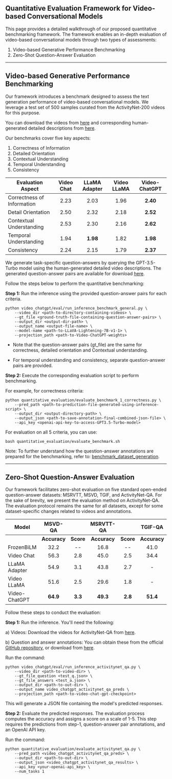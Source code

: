 [//]: # ()
[//]: # (<br>)

[//]: # ()
[//]: # (&emsp;&emsp;&emsp;&emsp;&emsp;&emsp;&emsp;&emsp;&emsp;&emsp;&emsp;&emsp;&emsp;&emsp;&emsp;&emsp;  [Paper]&#40;https://arxiv.org/abs/2206.10589&#41;: [<img height="25" src="/EdgeNeXt/Paper.PNG" width="25" />]&#40;https://arxiv.org/abs/2206.10589&#41;  , [Code:]&#40;https://github.com/mmaaz60/EdgeNeXt&#41; [<img height="25" src="/EdgeNeXt/Github.png" width="25" />]&#40;https://github.com/mmaaz60/EdgeNeXt&#41;, [Slides:]&#40;https://mbzuaiac-my.sharepoint.com/personal/muhammad_maaz_mbzuai_ac_ae/_layouts/15/onedrive.aspx?id=%2Fpersonal%2Fmuhammad%5Fmaaz%5Fmbzuai%5Fac%5Fae%2FDocuments%2FMS%5FThesis%2FEdgeNeXt%2FEdgeNeXt%2Epdf&parent=%2Fpersonal%2Fmuhammad%5Fmaaz%5Fmbzuai%5Fac%5Fae%2FDocuments%2FMS%5FThesis%2FEdgeNeXt&ga=1&#41; [<img height="25" src="/EdgeNeXt/Slides.png" width="25" />]&#40;https://mbzuaiac-my.sharepoint.com/personal/muhammad_maaz_mbzuai_ac_ae/_layouts/15/onedrive.aspx?id=%2Fpersonal%2Fmuhammad%5Fmaaz%5Fmbzuai%5Fac%5Fae%2FDocuments%2FMS%5FThesis%2FEdgeNeXt%2FEdgeNeXt%2Epdf&parent=%2Fpersonal%2Fmuhammad%5Fmaaz%5Fmbzuai%5Fac%5Fae%2FDocuments%2FMS%5FThesis%2FEdgeNeXt&ga=1&#41;)

[//]: # ()
[//]: # (<br>)

## Quantitative Evaluation Framework for Video-based Conversational Models

This page provides a detailed walkthrough of our proposed quantitative benchmarking framework. The framework enables an in-depth evaluation of video-based conversational models through two types of assessments:

1. Video-based Generative Performance Benchmarking
2. Zero-Shot Question-Answer Evaluation

---

## Video-based Generative Performance Benchmarking

Our framework introduces a benchmark designed to assess the text generation performance of video-based conversational models. We leverage a test set of 500 samples curated from the ActivityNet-200 videos for this purpose.

You can download the videos from [here](https://mbzuaiac-my.sharepoint.com/:u:/g/personal/hanoona_bangalath_mbzuai_ac_ae/EatOpE7j68tLm2XAd0u6b8ABGGdVAwLMN6rqlDGM_DwhVA?e=90WIuW) and 
corresponding human-generated detailed descriptions from [here](https://mbzuaiac-my.sharepoint.com/:u:/g/personal/hanoona_bangalath_mbzuai_ac_ae/EVheQNh9Y4tEv38kC19522kBYx5IkCxPTVTfmFFGERrezA?e=Y70d2q).

Our benchmarks cover five key aspects:

1. Correctness of Information
2. Detailed Orientation
3. Contextual Understanding
4. Temporal Understanding
5. Consistency


| **Evaluation Aspect** | **Video Chat** | **LLaMA Adapter** | **Video LLaMA** | **Video-ChatGPT** |
| --- |:--------------:|:-----------------:|:--------------:|:-----------------:|
| Correctness of Information |      2.23      |       2.03        |      1.96      |       **2.40**        |
| Detail Orientation |      2.50      |       2.32        |      2.18      |       **2.52**        |
| Contextual Understanding |      2.53      |       2.30        |      2.16      |       **2.62**        |
| Temporal Understanding |      1.94      |       **1.98**        |      1.82      |       **1.98**        |
| Consistency |      2.24      |       2.15        |      1.79      |       **2.37**        |


We generate task-specific question-answers by querying the GPT-3.5-Turbo model using the human-generated detailed video descriptions. The generated question-answer pairs are available for download [here](https://mbzuaiac-my.sharepoint.com/:f:/g/personal/hanoona_bangalath_mbzuai_ac_ae/EoS-mdm-KchDqCVbGv8v-9IB_ZZNXtcYAHtyvI06PqbF_A?e=1sNbaa).

Follow the steps below to perform the quantitative benchmarking:

**Step 1:** Run the inference using the provided question-answer pairs for each criteria.

```shell
python video_chatgpt/eval/run_inference_benchmark_general.py \
    --video_dir <path-to-directory-containing-videos> \
    --gt_file <ground-truth-file-containing-question-answer-pairs> \
    --output_dir <output-dir-path> \
    --output_name <output-file-name> \
    --model-name <path-to-LLaVA-Lightening-7B-v1-1> \
    --projection_path <path-to-Video-ChatGPT-weights>
```
- Note that the question-answer pairs (gt_file) are the same for correctness, detailed orientation and Contextual understanding.

- For temporal understanding and consistency, separate question-answer pairs are provided.
  
**Step 2:** Execute the corresponding evaluation script to perform benchmarking.

For example, for correctness criteria:
```shell
python quantitative_evaluation/evaluate_benchmark_1_correctness.py \
    --pred_path <path-to-prediction-file-generated-using-inference-script> \
    --output_dir <output-directory-path> \
    --output_json <path-to-save-annotation-final-combined-json-file> \
    --api_key <openai-api-key-to-access-GPT3.5-Turbo-model>
```

For evaluation on all 5 criteria, you can use:
```shell
bash quantitative_evaluation/evaluate_benchmark.sh
```

Note: To further understand how the question-answer annotations are prepared for the benchmarking, refer to: [benchmark_dataset_generation](benchmark_dataset_generation).

---
## Zero-Shot Question-Answer Evaluation

Our framework facilitates zero-shot evaluation on five standard open-ended question-answer datasets: MSRVTT, MSVD, TGIF, and ActivityNet-QA. For the sake of brevity, we present the evaluation method on ActivityNet-QA. The evaluation protocol remains the same for all datasets, except for some dataset-specific changes related to videos and annotations.


| **Model** | **MSVD-QA** |  | **MSRVTT-QA** |  | **TGIF-QA** |  | **Activity Net-QA** |  |
| --- | :---: | :---: | :---: | :---: | :---: | :---: | :---: | :---: |
| | **Accuracy** | **Score** | **Accuracy** | **Score** | **Accuracy** | **Score** | **Accuracy** | **Score** |
| FrozenBiLM | 32.2 | -- | 16.8 | -- | 41.0 | -- | 24.7 | -- |
| Video Chat | 56.3 | 2.8 | 45.0 | 2.5 | 34.4 | 2.3 | 26.5 | 2.2 |
| LLaMA Adapter | 54.9 | 3.1 | 43.8 | 2.7 | - | - | 34.2 | 2.7 |
| Video LLaMA | 51.6 | 2.5 | 29.6 | 1.8 | - | - | 12.4 | 1.1 |
| Video-ChatGPT | **64.9** | **3.3** | **49.3** | **2.8** | **51.4** | **3.0** | **35.2** | **2.7** |


Follow these steps to conduct the evaluation:

**Step 1:** Run the inference. You'll need the following:

a) Videos: Download the videos for ActivityNet-QA from [here](https://mbzuaiac-my.sharepoint.com/:u:/g/personal/hanoona_bangalath_mbzuai_ac_ae/ESa302OCJMNHsMk7wuBbQc8BZH5CqlcdCWiSpXynQZDfAQ?e=CrOPbm).

b) Question and answer annotations: You can obtain these from the official [GitHub repository](https://github.com/MILVLG/activitynet-qa/tree/master/dataset), or download from [here](https://mbzuaiac-my.sharepoint.com/:f:/g/personal/hanoona_bangalath_mbzuai_ac_ae/El1SR1Mri2NLgptt4jTOy1wBJkGyzXDKGvsWFLxvdbpKPw?e=vxtpNu).

Run the command:

```shell
python video_chatgpt/eval/run_inference_activitynet_qa.py \
    --video_dir <path-to-video-dir> \
    --gt_file_question <test_q.json> \
    --gt_file_answers <test_a.json> \
    --output_dir <path-to-out-dir> \
    --output_name video_chatgpt_activitynet_qa_preds \
    --projection_path <path-to-video-chat-gpt-checkpoint>
```
This will generate a JSON file containing the model's predicted responses.

**Step 2:** Evaluate the predicted responses. The evaluation process computes the accuracy and assigns a score on a scale of 1-5. This step requires the predictions from step-1, question-answer pair annotations, and an OpenAI API key.

Run the command:

```shell
python quantitative_evaluation/evaluate_activitynet_qa.py \
    --pred_path <video_chatgpt_activitynet_qa_preds> \
    --output_dir <path-to-out-dir> \
    --output_json <video_chatgpt_activitynet_qa_results> \
    --api_key <your-openai-api_key> \
    --num_tasks 1
```